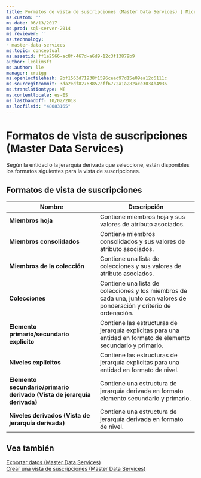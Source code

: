 ```yaml
---
title: Formatos de vista de suscripciones (Master Data Services) | Microsoft Docs
ms.custom: ''
ms.date: 06/13/2017
ms.prod: sql-server-2014
ms.reviewer: ''
ms.technology:
- master-data-services
ms.topic: conceptual
ms.assetid: ff1e2566-ac8f-467d-a6d9-12c3f13879b9
author: leolimsft
ms.author: lle
manager: craigg
ms.openlocfilehash: 2bf1563d71938f1596cead97d15e09ea12c6111c
ms.sourcegitcommit: 3da2edf82763852cff6772a1a282ace3034b4936
ms.translationtype: MT
ms.contentlocale: es-ES
ms.lasthandoff: 10/02/2018
ms.locfileid: "48083165"
---
```

# <a name="subscription-view-formats-master-data-services"></a>Formatos de vista de suscripciones (Master Data Services)
  Según la entidad o la jerarquía derivada que seleccione, están disponibles los formatos siguientes para la vista de suscripciones.  
  
## <a name="subscription-view-formats"></a>Formatos de vista de suscripciones  
  
|Nombre|Descripción|  
|----------|-----------------|  
|**Miembros hoja**|Contiene miembros hoja y sus valores de atributo asociados.|  
|**Miembros consolidados**|Contiene miembros consolidados y sus valores de atributo asociados.|  
|**Miembros de la colección**|Contiene una lista de colecciones y sus valores de atributo asociados.|  
|**Colecciones**|Contiene una lista de colecciones y los miembros de cada una, junto con valores de ponderación y criterio de ordenación.|  
|**Elemento primario/secundario explícito**|Contiene las estructuras de jerarquía explícitas para una entidad en formato de elemento secundario y primario.|  
|**Niveles explícitos**|Contiene las estructuras de jerarquía explícitas para una entidad en formato de nivel.|  
|**Elemento secundario/primario derivado (Vista de jerarquía derivada)**|Contiene una estructura de jerarquía derivada en formato elemento secundario y primario.|  
|**Niveles derivados (Vista de jerarquía derivada)**|Contiene una estructura de jerarquía derivada en formato de nivel.|  
  
## <a name="see-also"></a>Vea también  
 [Exportar datos &#40;Master Data Services&#41;](overview-exporting-data-master-data-services.md)   
 [Crear una vista de suscripciones &#40;Master Data Services&#41;](create-a-subscription-view-to-export-data-master-data-services.md)  
  
  
